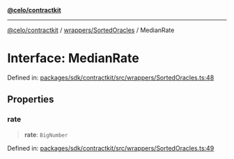 [**@celo/contractkit**](../../../README.md)

***

[@celo/contractkit](../../../modules.md) / [wrappers/SortedOracles](../README.md) / MedianRate

# Interface: MedianRate

Defined in: [packages/sdk/contractkit/src/wrappers/SortedOracles.ts:48](https://github.com/celo-org/developer-tooling/blob/master/packages/sdk/contractkit/src/wrappers/SortedOracles.ts#L48)

## Properties

### rate

> **rate**: `BigNumber`

Defined in: [packages/sdk/contractkit/src/wrappers/SortedOracles.ts:49](https://github.com/celo-org/developer-tooling/blob/master/packages/sdk/contractkit/src/wrappers/SortedOracles.ts#L49)
